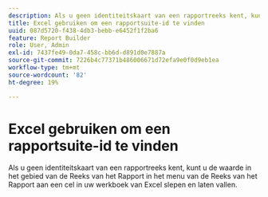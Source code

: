 ```yaml
---
description: Als u geen identiteitskaart van een rapportreeks kent, kunt u de waarde in het gebied van de Reeks van het Rapport in het menu van de Reeks van het Rapport aan een cel in uw werkboek van Excel slepen en laten vallen.
title: Excel gebruiken om een rapportsuite-id te vinden
uuid: 087d5720-f438-4db3-bebb-e6452f1f2ba6
feature: Report Builder
role: User, Admin
exl-id: 7437fe49-0da7-458c-bb6d-d891d0e7887a
source-git-commit: 7226b4c77371b486006671d72efa9e0f0d9eb1ea
workflow-type: tm+mt
source-wordcount: '82'
ht-degree: 19%

---
```


# Excel gebruiken om een rapportsuite-id te vinden

Als u geen identiteitskaart van een rapportreeks kent, kunt u de waarde in het gebied van de Reeks van het Rapport in het menu van de Reeks van het Rapport aan een cel in uw werkboek van Excel slepen en laten vallen.
